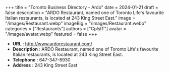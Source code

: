 +++
title = "Toronto Business Directory - Ardo"
date = 2024-01-21
draft = false
description = "ARDO Restaurant, named one of Toronto Life's favourite Italian restaurants, 
is located at 243 King Street East."
image = "/images/Restaurant.webp"
imageBig = "/images/Restaurant.webp"
categories = ["Restaurants"]
authors = ["CplsIT"]
avatar = "/images/avatar.webp"
featured = false
+++


* **URL** :  http://www.ardorestaurant.com/
* **Description** : ARDO Restaurant, named one of Toronto Life's favourite Italian restaurants, 
is located at 243 King Street East.
* **Telephone** : 647-347-8930
* **Address** : 243 King Street East